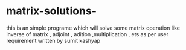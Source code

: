# matrix-solutions-
this is an simple programe which will solve some matrix operation like inverse of matrix , adjoint , adition ,multiplication , ets as per user requirement
written by sumit kashyap
